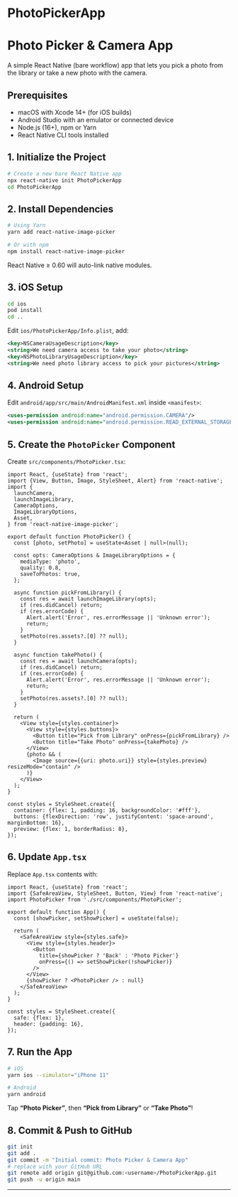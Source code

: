# PhotoPickerApp
# Photo Picker & Camera App

A simple React Native (bare workflow) app that lets you pick a photo from the library or take a new photo with the camera.

## Prerequisites

- macOS with Xcode 14+ (for iOS builds)  
- Android Studio with an emulator or connected device  
- Node.js (16+), npm or Yarn  
- React Native CLI tools installed

## 1. Initialize the Project

```bash
# Create a new bare React Native app
npx react-native init PhotoPickerApp
cd PhotoPickerApp
```

## 2. Install Dependencies

```bash
# Using Yarn
yarn add react-native-image-picker

# Or with npm
npm install react-native-image-picker
```

React Native ≥ 0.60 will auto-link native modules.

## 3. iOS Setup

```bash
cd ios
pod install
cd ..
```

Edit `ios/PhotoPickerApp/Info.plist`, add:

```xml
<key>NSCameraUsageDescription</key>
<string>We need camera access to take your photo</string>
<key>NSPhotoLibraryUsageDescription</key>
<string>We need photo library access to pick your pictures</string>
```

## 4. Android Setup

Edit `android/app/src/main/AndroidManifest.xml` inside `<manifest>`:

```xml
<uses-permission android:name="android.permission.CAMERA"/>
<uses-permission android:name="android.permission.READ_EXTERNAL_STORAGE"/>
```

## 5. Create the `PhotoPicker` Component

Create `src/components/PhotoPicker.tsx`:

```tsx
import React, {useState} from 'react';
import {View, Button, Image, StyleSheet, Alert} from 'react-native';
import {
  launchCamera,
  launchImageLibrary,
  CameraOptions,
  ImageLibraryOptions,
  Asset,
} from 'react-native-image-picker';

export default function PhotoPicker() {
  const [photo, setPhoto] = useState<Asset | null>(null);

  const opts: CameraOptions & ImageLibraryOptions = {
    mediaType: 'photo',
    quality: 0.8,
    saveToPhotos: true,
  };

  async function pickFromLibrary() {
    const res = await launchImageLibrary(opts);
    if (res.didCancel) return;
    if (res.errorCode) {
      Alert.alert('Error', res.errorMessage || 'Unknown error');
      return;
    }
    setPhoto(res.assets?.[0] ?? null);
  }

  async function takePhoto() {
    const res = await launchCamera(opts);
    if (res.didCancel) return;
    if (res.errorCode) {
      Alert.alert('Error', res.errorMessage || 'Unknown error');
      return;
    }
    setPhoto(res.assets?.[0] ?? null);
  }

  return (
    <View style={styles.container}>
      <View style={styles.buttons}>
        <Button title="Pick from Library" onPress={pickFromLibrary} />
        <Button title="Take Photo" onPress={takePhoto} />
      </View>
      {photo && (
        <Image source={{uri: photo.uri}} style={styles.preview} resizeMode="contain" />
      )}
    </View>
  );
}

const styles = StyleSheet.create({
  container: {flex: 1, padding: 16, backgroundColor: '#fff'},
  buttons: {flexDirection: 'row', justifyContent: 'space-around', marginBottom: 16},
  preview: {flex: 1, borderRadius: 8},
});
```

## 6. Update `App.tsx`

Replace `App.tsx` contents with:

```tsx
import React, {useState} from 'react';
import {SafeAreaView, StyleSheet, Button, View} from 'react-native';
import PhotoPicker from './src/components/PhotoPicker';

export default function App() {
  const [showPicker, setShowPicker] = useState(false);

  return (
    <SafeAreaView style={styles.safe}>
      <View style={styles.header}>
        <Button
          title={showPicker ? 'Back' : 'Photo Picker'}
          onPress={() => setShowPicker(!showPicker)}
        />
      </View>
      {showPicker ? <PhotoPicker /> : null}
    </SafeAreaView>
  );
}

const styles = StyleSheet.create({
  safe: {flex: 1},
  header: {padding: 16},
});
```

## 7. Run the App

```bash
# iOS
yarn ios --simulator="iPhone 11"

# Android
yarn android
```

Tap **“Photo Picker”**, then **“Pick from Library”** or **“Take Photo”**!

## 8. Commit & Push to GitHub

```bash
git init
git add .
git commit -m "Initial commit: Photo Picker & Camera App"
# replace with your GitHub URL
git remote add origin git@github.com:<username>/PhotoPickerApp.git
git push -u origin main
```

---
